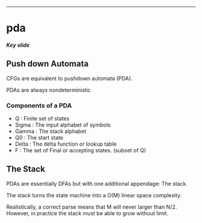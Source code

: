 ---
# pda

##### Key slide


## Push down Automata

CFGs are equivalent to pushdown automata (PDA).

PDAs are always nondeterministic

### Components of a PDA


- Q : Finite set of states
- Sigma : The input alphabet of symbols
- Gamma : The stack alphabet
- Q0 : The start state
- Delta : The delta function or lookup table
- F : The set of Final or accepting states. (subset of Q)






## The Stack

PDAs are essentially DFAs but with one additional appendage: The stack.

The stack turns the state machine into a O(M)  linear space complexity.

Realistically, a correct parse means that M will never larger than N/2.
However, in practice the stack must be able to grow without limit.
